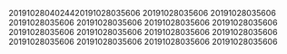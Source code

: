 2019102804024420191028035606
20191028035606
20191028035606
20191028035606
20191028035606
20191028035606
20191028035606
20191028035606
20191028035606
20191028035606
20191028035606
20191028035606
20191028035606
20191028035606
20191028035606
